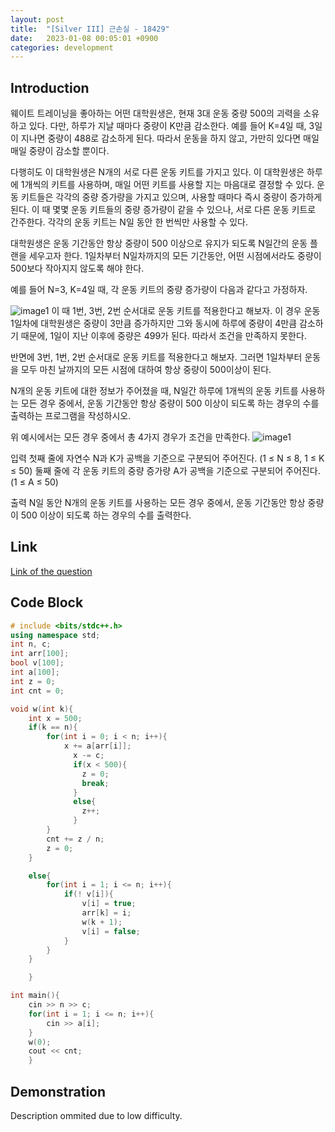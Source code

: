 ```yaml
---
layout: post
title:  "[Silver III] 근손실 - 18429"
date:   2023-01-08 00:05:01 +0900
categories: development
---
```


## Introduction

웨이트 트레이닝을 좋아하는 어떤 대학원생은, 현재 3대 운동 중량 500의 괴력을 소유하고 있다. 다만, 하루가 지날 때마다 중량이 K만큼 감소한다. 예를 들어 K=4일 때, 3일이 지나면 중량이 488로 감소하게 된다. 따라서 운동을 하지 않고, 가만히 있다면 매일매일 중량이 감소할 뿐이다.

다행히도 이 대학원생은 N개의 서로 다른 운동 키트를 가지고 있다. 이 대학원생은 하루에 1개씩의 키트를 사용하며, 매일 어떤 키트를 사용할 지는 마음대로 결정할 수 있다. 운동 키트들은 각각의 중량 증가량을 가지고 있으며, 사용할 때마다 즉시 중량이 증가하게 된다. 이 때 몇몇 운동 키트들의 중량 증가량이 같을 수 있으나, 서로 다른 운동 키트로 간주한다. 각각의 운동 키트는 N일 동안 한 번씩만 사용할 수 있다.

대학원생은 운동 기간동안 항상 중량이 500 이상으로 유지가 되도록 N일간의 운동 플랜을 세우고자 한다. 1일차부터 N일차까지의 모든 기간동안, 어떤 시점에서라도 중량이 500보다 작아지지 않도록 해야 한다.

예를 들어 N=3, K=4일 때, 각 운동 키트의 중량 증가량이 다음과 같다고 가정하자.

![image1](https://camo.githubusercontent.com/96166ff2229c84bb67ea5abb3f8e10a92de5752a54c8f390a79456bce0f2d490/68747470733a2f2f75706c6f61642e61636d696370632e6e65742f31306366396433392d353233342d346566632d393738622d3238323136386239343539622f2d2f707265766965772f)
이 때 1번, 3번, 2번 순서대로 운동 키트를 적용한다고 해보자. 이 경우 운동 1일차에 대학원생은 중량이 3만큼 증가하지만 그와 동시에 하루에 중량이 4만큼 감소하기 때문에, 1일이 지난 이후에 중량은 499가 된다. 따라서 조건을 만족하지 못한다.

반면에 3번, 1번, 2번 순서대로 운동 키트를 적용한다고 해보자. 그러면 1일차부터 운동을 모두 마친 날까지의 모든 시점에 대하여 항상 중량이 500이상이 된다.

N개의 운동 키트에 대한 정보가 주어졌을 때, N일간 하루에 1개씩의 운동 키트를 사용하는 모든 경우 중에서, 운동 기간동안 항상 중량이 500 이상이 되도록 하는 경우의 수를 출력하는 프로그램을 작성하시오.

위 예시에서는 모든 경우 중에서 총 4가지 경우가 조건을 만족한다.
![image1](https://camo.githubusercontent.com/3b4c9040f4cd6670d1739efa8cf25300c0025f1ca29d96cfc5b2bb97b56325d5/68747470733a2f2f75706c6f61642e61636d696370632e6e65742f31313062653061372d363233392d343362342d623734362d6163663839353834663539622f2d2f707265766965772f)

입력
첫째 줄에 자연수 N과 K가 공백을 기준으로 구분되어 주어진다. (1 ≤ N ≤ 8, 1 ≤ K ≤ 50) 둘째 줄에 각 운동 키트의 중량 증가량 A가 공백을 기준으로 구분되어 주어진다. (1 ≤ A ≤ 50)

출력
N일 동안 N개의 운동 키트를 사용하는 모든 경우 중에서, 운동 기간동안 항상 중량이 500 이상이 되도록 하는 경우의 수를 출력한다.

## Link

[Link of the question](https://www.acmicpc.net/problem/18429)

## Code Block

```c++
# include <bits/stdc++.h>
using namespace std;
int n, c;
int arr[100];
bool v[100];
int a[100];
int z = 0;
int cnt = 0;

void w(int k){
    int x = 500;
    if(k == n){
        for(int i = 0; i < n; i++){
            x += a[arr[i]];
              x -= c;
              if(x < 500){
                z = 0;
                break;
              }
              else{
                z++;
              }
        }
        cnt += z / n;
        z = 0;
    }

    else{
        for(int i = 1; i <= n; i++){
            if(! v[i]){
                v[i] = true;
                arr[k] = i;
                w(k + 1);
                v[i] = false;
            }
        }
    }

    }

int main(){
    cin >> n >> c;
    for(int i = 1; i <= n; i++){
        cin >> a[i];
    }
    w(0);
    cout << cnt;
    }
```

## Demonstration

Description ommited due to low difficulty.
